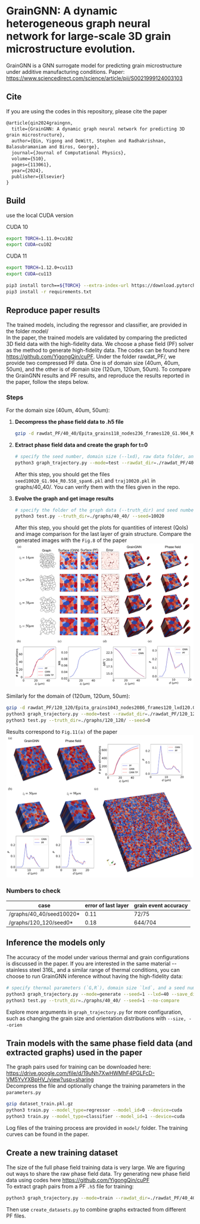 # GrainGNN: A dynamic heterogeneous graph neural network for large-scale 3D grain microstructure evolution.
GrainGNN is a GNN surrogate model for predicting grain microstructure under additive manufacturing conditions. Paper: https://www.sciencedirect.com/science/article/pii/S0021999124003103
## Cite

If you are using the codes in this repository, please cite the paper
```
@article{qin2024graingnn,
  title={GrainGNN: A dynamic graph neural network for predicting 3D grain microstructure},
  author={Qin, Yigong and DeWitt, Stephen and Radhakrishnan, Balasubramaniam and Biros, George},
  journal={Journal of Computational Physics},
  volume={510},
  pages={113061},
  year={2024},
  publisher={Elsevier}
}
```

## Build
use the local CUDA version

CUDA 10
```sh
export TORCH=1.11.0+cu102
export CUDA=cu102
```
CUDA 11
```sh
export TORCH=1.12.0+cu113
export CUDA=cu113
```

```sh
pip3 install torch==${TORCH} --extra-index-url https://download.pytorch.org/whl/${CUDA}
pip3 install -r requirements.txt
```

## Reproduce paper results
The trained models, including the regressor and classifier, are provided in the folder model/   
In the paper, the trained models are validated by comparing the predicted 3D field data with the high-fidelity data. We choose a phase field (PF) solver as the method to generate high-fidelity data. The codes can be found here https://github.com/YigongQin/cuPF. Under the folder rawdat_PF/, we provide two compressed PF data. One is of domain size (40um, 40um, 50um), and the other is of domain size (120um, 120um, 50um). To compare the GrainGNN results and PF results, and reproduce the results reported in the paper, follow the steps below.

### Steps
For the domain size (40um, 40um, 50um):
1. **Decompress the phase field data to .h5 file**
   ```sh
   gzip -d rawdat_PF/40_40/Epita_grains118_nodes236_frames120_G1.904_Rmax0.558_seed10020_Mt36920_train0_test1_rank0.h5.gz
   ```
2. **Extract phase field data and create the graph for t=0**
   ```sh
   # specify the seed number, domain size (--lxd), raw data folder, and the output folder for graphs
   python3 graph_trajectory.py --mode=test --rawdat_dir=./rawdat_PF/40_40/ --seed=10020 --lxd=40 --save_dir=./graphs/40_40/
   ```
   After this step, you should get the files `seed10020_G1.904_R0.558_span6.pkl` and `traj10020.pkl` in graphs/40_40/. You can verify them with the files given in the repo.
3. **Evolve the graph and get image results**
   
   ```sh
   # specify the folder of the graph data (--truth_dir) and seed number
   python3 test.py --truth_dir=./graphs/40_40/ --seed=10020
   ```
   After this step, you should get the plots for quantities of interest (QoIs) and image comparison for the last layer of grain structure. Compare the generated images with the `Fig.8` of the paper
![Alt text](figures/paper_fig8.png)

Similarly for the domain of (120um, 120um, 50um):
```sh
gzip -d rawdat_PF/120_120/Epita_grains1043_nodes2086_frames120_lxd120.000008_G10.000_Rmax2.000_UC20.000_seed0_Mt10300_rank0.h5.gz
python3 graph_trajectory.py --mode=test --rawdat_dir=./rawdat_PF/120_120/ --seed=0 --lxd=120 --save_dir=./graphs/120_120/
python3 test.py --truth_dir=./graphs/120_120/ --seed=0
```
Results correspond to `Fig.11(a)` of the paper
![Alt text](figures/paper_fig11.png)
### Numbers to check

| case | error of last layer | grain event accuracy |
|----------|----------|----------|
| /graphs/40_40/seed10020* | 0.11 | 72/75|
| /graphs/120_120/seed0* | 0.18 | 644/704 |

## Inference the models only
The accuracy of the model under various thermal and grain configurations is discussed in the paper. If you are interested in the same material -- stainless steel 316L, and a similar range of thermal conditions, you can choose to run GrainGNN inference without having the high-fidelity data:
```sh
# specify thermal parameters (`G,R`), domain size `lxd`, and a seed number
python3 graph_trajectory.py --mode=generate --seed=1 --lxd=40 --save_dir=./graphs/40_40/ --G=10 --R=2
python3 test.py --truth_dir=./graphs/40_40/ --seed=1 --no-compare
```
Explore more arguments in `graph_trajectory.py` for more configuration, such as changing the grain size and orientation distributions with `--size, --orien`

## Train models with the same phase field data (and extracted graphs) used in the paper
The graph pairs used for training can be downloaded here: https://drive.google.com/file/d/19uNh7XwHWMhF4PGLFcD-VM5YvYXBpHV_/view?usp=sharing  
Decompress the file and optionally change the training parameters in the `parameters.py`
```sh
gzip dataset_train.pkl.gz
python3 train.py --model_type=regressor --model_id=0 --device=cuda
python3 train.py --model_type=classifier --model_id=1 --device=cuda
```
Log files of the training process are provided in `model/` folder. The training curves can be found in the paper.

## Create a new training dataset
The size of the full phase field training data is very large. We are figuring out ways to share the raw phase field data. Try generating new phase field data using codes here https://github.com/YigongQin/cuPF    
To extract graph pairs from a PF `.h5` file for training:
 ```sh
 python3 graph_trajectory.py --mode=train --rawdat_dir=./rawdat_PF/40_40/ --seed=10020 --lxd=40 --save_dir=./graphs/40_40/
 ```
Then use `create_datasets.py` to combine graphs extracted from different PF files.





